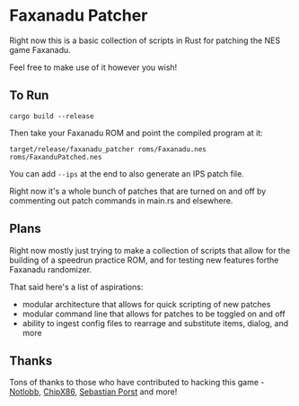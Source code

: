 # Faxanadu Patcher

Right now this is a basic collection of scripts in Rust for patching the NES game Faxanadu.

Feel free to make use of it however you wish!

## To Run

```
cargo build --release
```

Then take your Faxanadu ROM and point the compiled program at it:

```
target/release/faxanadu_patcher roms/Faxanadu.nes roms/FaxanduPatched.nes
```

You can add `--ips` at the end to also generate an IPS patch file.

Right now it's a whole bunch of patches that are turned on and off by commenting out patch commands in main.rs and elsewhere.

## Plans

Right now mostly just trying to make a collection of scripts that allow for the building of a speedrun practice ROM, and for testing new features forthe Faxanadu randomizer.

That said here's a list of aspirations:

- modular architecture that allows for quick scripting of new patches
- modular command line that allows for patches to be toggled on and off
- ability to ingest config files to rearrage and substitute items, dialog, and more

## Thanks

Tons of thanks to those who have contributed to hacking this game - [Notlobb](https://github.com/Notlobb/Randumizer), [ChipX86](https://github.com/chipx86/faxanadu), [Sebastian Porst](http://www.the-interweb.com/serendipity/index.php?/archives/7-Faxanadu-level-data-Part-I.html) and more!